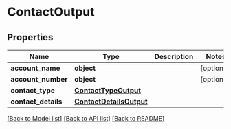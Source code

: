 # ContactOutput

## Properties
Name | Type | Description | Notes
------------ | ------------- | ------------- | -------------
**account_name** | **object** |  | [optional] 
**account_number** | **object** |  | [optional] 
**contact_type** | [**ContactTypeOutput**](ContactTypeOutput.md) |  | 
**contact_details** | [**ContactDetailsOutput**](ContactDetailsOutput.md) |  | 

[[Back to Model list]](../README.md#documentation-for-models) [[Back to API list]](../README.md#documentation-for-api-endpoints) [[Back to README]](../README.md)

